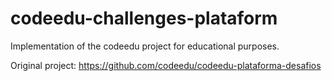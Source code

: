 # codeedu-challenges-plataform
Implementation of the codeedu project for educational purposes.

Original project: https://github.com/codeedu/codeedu-plataforma-desafios
